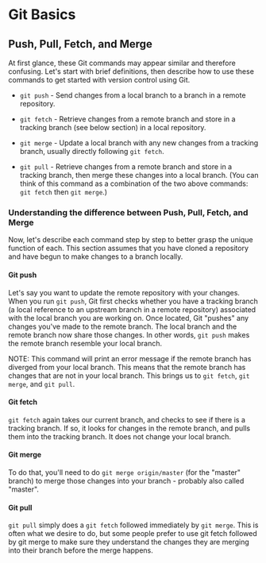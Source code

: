 # Git Basics

## Push, Pull, Fetch, and Merge

At first glance, these Git commands may appear similar and therefore confusing. Let's start with brief definitions, then describe how to use these commands to get started with version control using Git.

- `git push` - Send changes from a local branch to a branch in a remote repository.

- `git fetch` - Retrieve changes from a remote branch and store in a tracking branch (see below section) in a local repository.

- `git merge` - Update a local branch with any new changes from a tracking branch, usually directly following `git fetch`.

- `git pull` - Retrieve changes from a remote branch and store in a tracking branch, then merge these changes into a local branch. (You can think of this command as a combination of the two above commands: `git fetch` then `git merge`.)

### Understanding the difference between Push, Pull, Fetch, and Merge

Now, let's describe each command step by step to better grasp the unique function of each. This section assumes that you have cloned a repository and have begun to make changes to a branch locally.

#### Git push

Let's say you want to update the remote repository with your changes. When you run `git push`, Git first checks whether you have a tracking branch (a local reference to an upstream branch in a remote repository) associated with the local branch you are working on. Once located, Git "pushes" any changes you've made to the remote branch. The local branch and the remote branch now share those changes. In other words, `git push` makes the remote branch resemble your local branch. 

NOTE: This command will print an error message if the remote branch has diverged from your local branch. This means that the remote branch has changes that are not in your local branch. This brings us to `git fetch`, `git merge`, and `git pull`.

#### Git fetch

`git fetch` again takes our current branch, and checks to see if there is a tracking branch. If so, it looks for changes in the remote branch, and pulls them into the tracking branch. It does not change your local branch.

#### Git merge

To do that, you'll need to do `git merge origin/master` (for the "master" branch) to merge those changes into your branch - probably also called "master".

#### Git pull

`git pull` simply does a `git fetch` followed immediately by `git merge`. This is often what we desire to do, but some people prefer to use git fetch followed by git merge to make sure they understand the changes they are merging into their branch before the merge happens.